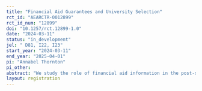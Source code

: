 ```yaml
---
title: "Financial Aid Guarantees and University Selection"
rct_id: "AEARCTR-0012899"
rct_id_num: "12899"
doi: "10.1257/rct.12899-1.0"
date: "2024-03-11"
status: "in_development"
jel: " D81, I22, I23"
start_year: "2024-03-11"
end_year: "2025-04-01"
pi: "Annabel Thornton"
pi_other:
abstract: "We study the role of financial aid information in the post-secondary education decision; separating the effects of information alone and information with certainty. Our primary research question for the study asks: how does providing a minimum amount of guaranteed institutional financial aid effect the likelihood of students accepting offers of admission to a post-secondary institution. "
layout: registration
---
```


